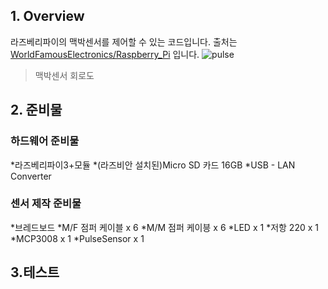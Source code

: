 ## 1. Overview

라즈베리파이의 맥박센서를 제어할 수 있는 코드입니다. 출처는
[WorldFamousElectronics/Raspberry_Pi](https://github.com/WorldFamousElectronics/Raspberry_Pi/tree/master/PulseSensor_C_Pi)
입니다.
![pulse](https://user-images.githubusercontent.com/55047453/69010706-842cbe00-09a5-11ea-9860-274778c2dc08.png)
> 맥박센서 회로도

## 2. 준비물
### 하드웨어 준비물
*라즈베리파이3+모듈
*(라즈비안 설치된)Micro SD 카드 16GB
*USB - LAN Converter

### 센서 제작 준비물
*브레드보드
*M/F 점퍼 케이블 x 6 
*M/M 점퍼 케이븡 x 6
*LED x 1 
*저항 220 x 1
*MCP3008 x 1
*PulseSensor x 1

## 3.테스트

